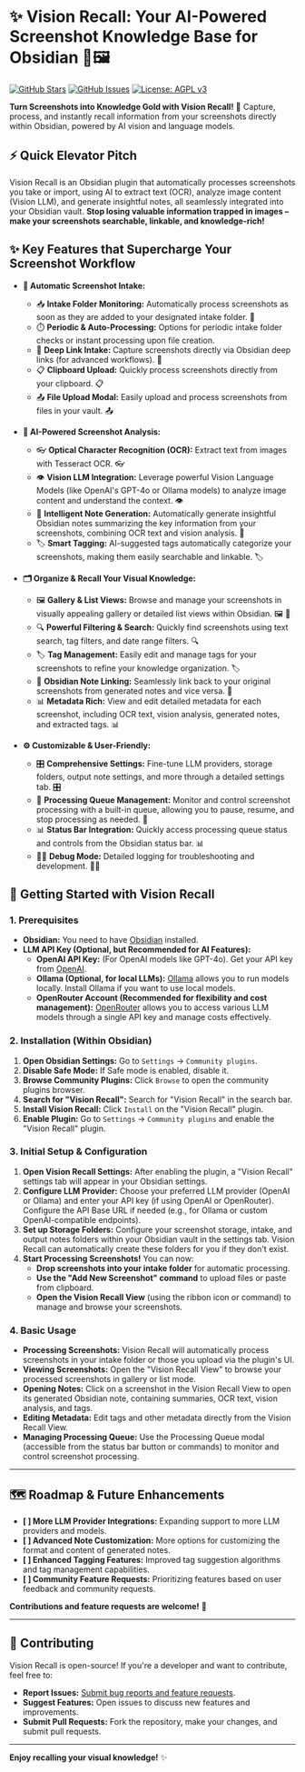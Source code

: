 # ✨ Vision Recall: Your AI-Powered Screenshot Knowledge Base for Obsidian 🧠🖼️

[![GitHub Stars](https://img.shields.io/github/stars/travisvn/obsidian-vision-recall?style=social)](https://github.com/travisvn/obsidian-vision-recall)
[![GitHub Issues](https://img.shields.io/github/issues/travisvn/obsidian-vision-recall)](https://github.com/travisvn/obsidian-vision-recall/issues)
[![License: AGPL v3](https://img.shields.io/badge/License-AGPL%20v3-blue.svg)](https://www.gnu.org/licenses/agpl-3.0)

**Turn Screenshots into Knowledge Gold with Vision Recall!** 🚀 Capture, process, and instantly recall information from your screenshots directly within Obsidian, powered by AI vision and language models.

## ⚡️ Quick Elevator Pitch

Vision Recall is an Obsidian plugin that automatically processes screenshots you take or import, using AI to extract text (OCR), analyze image content (Vision LLM), and generate insightful notes, all seamlessly integrated into your Obsidian vault. **Stop losing valuable information trapped in images – make your screenshots searchable, linkable, and knowledge-rich!**

## ✨ Key Features that Supercharge Your Screenshot Workflow

- **📸 Automatic Screenshot Intake:**

  - 📥 **Intake Folder Monitoring:** Automatically process screenshots as soon as they are added to your designated intake folder. 📂
  - ⏱️ **Periodic & Auto-Processing:** Options for periodic intake folder checks or instant processing upon file creation.
  - 🔗 **Deep Link Intake:** Capture screenshots directly via Obsidian deep links (for advanced workflows). 🔗
  - 📋 **Clipboard Upload:** Quickly process screenshots directly from your clipboard. 📋
  - 📤 **File Upload Modal:** Easily upload and process screenshots from files in your vault. 📤

- **🧠 AI-Powered Screenshot Analysis:**

  - 👓 **Optical Character Recognition (OCR):** Extract text from images with Tesseract OCR. 👓
  - 👁️ **Vision LLM Integration:** Leverage powerful Vision Language Models (like OpenAI's GPT-4o or Ollama models) to analyze image content and understand the context. 👁️
  - 📝 **Intelligent Note Generation:** Automatically generate insightful Obsidian notes summarizing the key information from your screenshots, combining OCR text and vision analysis. 📝
  - 🏷️ **Smart Tagging:** AI-suggested tags automatically categorize your screenshots, making them easily searchable and linkable. 🏷️

- **🗂️ Organize & Recall Your Visual Knowledge:**

  - 🖼️ **Gallery & List Views:** Browse and manage your screenshots in visually appealing gallery or detailed list views within Obsidian. 🖼️ 📃
  - 🔍 **Powerful Filtering & Search:** Quickly find screenshots using text search, tag filters, and date range filters. 🔍
  - 🏷️ **Tag Management:** Easily edit and manage tags for your screenshots to refine your knowledge organization. 🏷️
  - 🔗 **Obsidian Note Linking:** Seamlessly link back to your original screenshots from generated notes and vice versa. 🔗
  - 📊 **Metadata Rich:** View and edit detailed metadata for each screenshot, including OCR text, vision analysis, generated notes, and extracted tags. 📊

- **⚙️ Customizable & User-Friendly:**
  - 🎛️ **Comprehensive Settings:** Fine-tune LLM providers, storage folders, output note settings, and more through a detailed settings tab. 🎛️
  - 🚦 **Processing Queue Management:** Monitor and control screenshot processing with a built-in queue, allowing you to pause, resume, and stop processing as needed. 🚦
  - 📊 **Status Bar Integration:** Quickly access processing queue status and controls from the Obsidian status bar. 📊
  - 🧑‍💻 **Debug Mode:** Detailed logging for troubleshooting and development. 🧑‍💻

## 🚀 Getting Started with Vision Recall

### 1. Prerequisites

- **Obsidian:** You need to have [Obsidian](https://obsidian.md) installed.
- **LLM API Key (Optional, but Recommended for AI Features):**
  - **OpenAI API Key:** (For OpenAI models like GPT-4o). Get your API key from [OpenAI](https://platform.openai.com/account/api-keys).
  - **Ollama (Optional, for local LLMs):** [Ollama](https://ollama.com/) allows you to run models locally. Install Ollama if you want to use local models.
  - **OpenRouter Account (Recommended for flexibility and cost management):** [OpenRouter](https://openrouter.ai/) allows you to access various LLM models through a single API key and manage costs effectively.

### 2. Installation (Within Obsidian)

1.  **Open Obsidian Settings:** Go to `Settings` → `Community plugins`.
2.  **Disable Safe Mode:** If Safe mode is enabled, disable it.
3.  **Browse Community Plugins:** Click `Browse` to open the community plugins browser.
4.  **Search for "Vision Recall":** Search for "Vision Recall" in the search bar.
5.  **Install Vision Recall:** Click `Install` on the "Vision Recall" plugin.
6.  **Enable Plugin:** Go to `Settings` → `Community plugins` and enable the "Vision Recall" plugin.

### 3. Initial Setup & Configuration

1.  **Open Vision Recall Settings:** After enabling the plugin, a "Vision Recall" settings tab will appear in your Obsidian settings.
2.  **Configure LLM Provider:** Choose your preferred LLM provider (OpenAI or Ollama) and enter your API key (if using OpenAI or OpenRouter). Configure the API Base URL if needed (e.g., for Ollama or custom OpenAI-compatible endpoints).
3.  **Set up Storage Folders:** Configure your screenshot storage, intake, and output notes folders within your Obsidian vault in the settings tab. Vision Recall can automatically create these folders for you if they don't exist.
4.  **Start Processing Screenshots!** You can now:
    - **Drop screenshots into your intake folder** for automatic processing.
    - **Use the "Add New Screenshot" command** to upload files or paste from clipboard.
    - **Open the Vision Recall View** (using the ribbon icon or command) to manage and browse your screenshots.

### 4. Basic Usage

- **Processing Screenshots:** Vision Recall will automatically process screenshots in your intake folder or those you upload via the plugin's UI.
- **Viewing Screenshots:** Open the "Vision Recall View" to browse your processed screenshots in gallery or list mode.
- **Opening Notes:** Click on a screenshot in the Vision Recall View to open its generated Obsidian note, containing summaries, OCR text, vision analysis, and tags.
- **Editing Metadata:** Edit tags and other metadata directly from the Vision Recall View.
- **Managing Processing Queue:** Use the Processing Queue modal (accessible from the status bar button or commands) to monitor and control screenshot processing.

---

## 🗺️ Roadmap & Future Enhancements

- **[ ] More LLM Provider Integrations:** Expanding support to more LLM providers and models.
- **[ ] Advanced Note Customization:** More options for customizing the format and content of generated notes.
- **[ ] Enhanced Tagging Features:** Improved tag suggestion algorithms and tag management capabilities.
- **[ ] Community Feature Requests:** Prioritizing features based on user feedback and community requests.

**Contributions and feature requests are welcome!** 🙏

---

## 🤝 Contributing

Vision Recall is open-source! If you're a developer and want to contribute, feel free to:

- **Report Issues:** [Submit bug reports and feature requests](https://github.com/travisvn/obsidian-vision-recall/issues).
- **Suggest Features:** Open issues to discuss new features and improvements.
- **Submit Pull Requests:** Fork the repository, make your changes, and submit pull requests.

---

**Enjoy recalling your visual knowledge!** ✨
